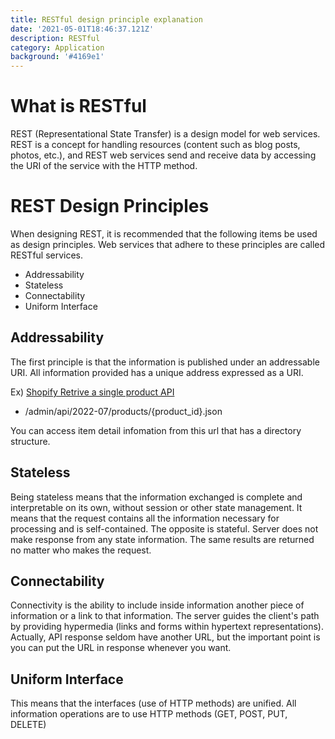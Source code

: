 ```yaml
---
title: RESTful design principle explanation
date: '2021-05-01T18:46:37.121Z'
description: RESTful
category: Application
background: '#4169e1'
---
```


# What is RESTful

REST (Representational State Transfer) is a design model for web services.
REST is a concept for handling resources (content such as blog posts, photos, etc.), and REST web services send and receive data by accessing the URI of the service with the HTTP method.

# REST Design Principles

When designing REST, it is recommended that the following items be used as design principles.
Web services that adhere to these principles are called RESTful services.

-   Addressability
-   Stateless
-   Connectability
-   Uniform Interface

## Addressability

The first principle is that the information is published under an addressable URI.
All information provided has a unique address expressed as a URI.

Ex) [Shopify Retrive a single product API](https://shopify.dev/api/admin-rest/2022-07/resources/product#get-products-product-id)

-   /admin/api/2022-07/products/{product_id}.json

You can access item detail infomation from this url that has a directory structure.

## Stateless

Being stateless means that the information exchanged is complete and interpretable on its own, without session or other state management.
It means that the request contains all the information necessary for processing and is self-contained.
The opposite is stateful.
Server does not make response from any state information.
The same results are returned no matter who makes the request.

## Connectability

Connectivity is the ability to include inside information another piece of information or a link to that information.
The server guides the client's path by providing hypermedia (links and forms within hypertext representations).
Actually, API response seldom have another URL, but the important point is you can put the URL in response whenever you want.

## Uniform Interface

This means that the interfaces (use of HTTP methods) are unified. All information operations are to use HTTP methods (GET, POST, PUT, DELETE)
